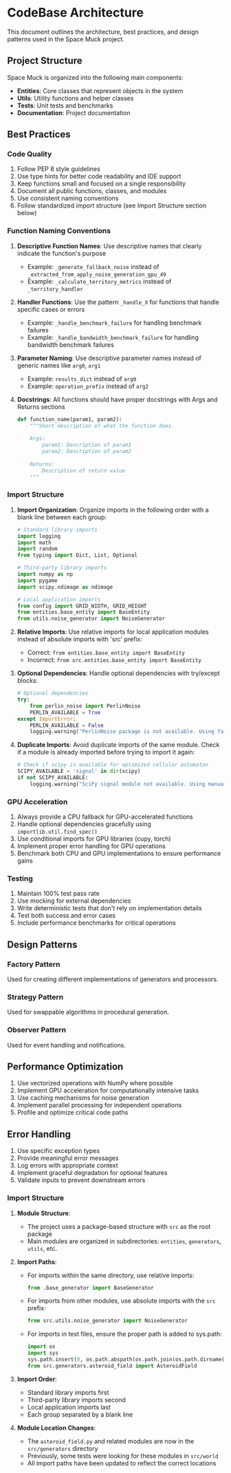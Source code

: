 # CodeBase Architecture

This document outlines the architecture, best practices, and design patterns used in the Space Muck project.

## Project Structure

Space Muck is organized into the following main components:

- **Entities**: Core classes that represent objects in the system
- **Utils**: Utility functions and helper classes
- **Tests**: Unit tests and benchmarks
- **Documentation**: Project documentation

## Best Practices

### Code Quality

1. Follow PEP 8 style guidelines
2. Use type hints for better code readability and IDE support
3. Keep functions small and focused on a single responsibility
4. Document all public functions, classes, and modules
5. Use consistent naming conventions
6. Follow standardized import structure (see Import Structure section below)

### Function Naming Conventions

1. **Descriptive Function Names**: Use descriptive names that clearly indicate the function's purpose
   - Example: `_generate_fallback_noise` instead of `_extracted_from_apply_noise_generation_gpu_49`
   - Example: `_calculate_territory_metrics` instead of `_territory_handler`

2. **Handler Functions**: Use the pattern `_handle_X` for functions that handle specific cases or errors
   - Example: `_handle_benchmark_failure` for handling benchmark failures
   - Example: `_handle_bandwidth_benchmark_failure` for handling bandwidth benchmark failures

3. **Parameter Naming**: Use descriptive parameter names instead of generic names like `arg0`, `arg1`
   - Example: `results_dict` instead of `arg0`
   - Example: `operation_prefix` instead of `arg2`

4. **Docstrings**: All functions should have proper docstrings with Args and Returns sections
   ```python
   def function_name(param1, param2):
       """Short description of what the function does.
       
       Args:
           param1: Description of param1
           param2: Description of param2
           
       Returns:
           Description of return value
       """
   ```

### Import Structure

1. **Import Organization**: Organize imports in the following order with a blank line between each group:
   ```python
   # Standard library imports
   import logging
   import math
   import random
   from typing import Dict, List, Optional
   
   # Third-party library imports
   import numpy as np
   import pygame
   import scipy.ndimage as ndimage
   
   # Local application imports
   from config import GRID_WIDTH, GRID_HEIGHT
   from entities.base_entity import BaseEntity
   from utils.noise_generator import NoiseGenerator
   ```

2. **Relative Imports**: Use relative imports for local application modules instead of absolute imports with 'src' prefix:
   - Correct: `from entities.base_entity import BaseEntity`
   - Incorrect: `from src.entities.base_entity import BaseEntity`

3. **Optional Dependencies**: Handle optional dependencies with try/except blocks:
   ```python
   # Optional dependencies
   try:
       from perlin_noise import PerlinNoise
       PERLIN_AVAILABLE = True
   except ImportError:
       PERLIN_AVAILABLE = False
       logging.warning("PerlinNoise package is not available. Using fallback noise generator.")
   ```

4. **Duplicate Imports**: Avoid duplicate imports of the same module. Check if a module is already imported before trying to import it again:
   ```python
   # Check if scipy is available for optimized cellular automaton
   SCIPY_AVAILABLE = 'signal' in dir(scipy)
   if not SCIPY_AVAILABLE:
       logging.warning("SciPy signal module not available. Using manual implementation for cellular automaton.")
   ```

### GPU Acceleration

1. Always provide a CPU fallback for GPU-accelerated functions
2. Handle optional dependencies gracefully using `importlib.util.find_spec()`
3. Use conditional imports for GPU libraries (cupy, torch)
4. Implement proper error handling for GPU operations
5. Benchmark both CPU and GPU implementations to ensure performance gains

### Testing

1. Maintain 100% test pass rate
2. Use mocking for external dependencies
3. Write deterministic tests that don't rely on implementation details
4. Test both success and error cases
5. Include performance benchmarks for critical operations

## Design Patterns

### Factory Pattern

Used for creating different implementations of generators and processors.

### Strategy Pattern

Used for swappable algorithms in procedural generation.

### Observer Pattern

Used for event handling and notifications.

## Performance Optimization

1. Use vectorized operations with NumPy where possible
2. Implement GPU acceleration for computationally intensive tasks
3. Use caching mechanisms for noise generation
4. Implement parallel processing for independent operations
5. Profile and optimize critical code paths

## Error Handling

1. Use specific exception types
2. Provide meaningful error messages
3. Log errors with appropriate context
4. Implement graceful degradation for optional features
5. Validate inputs to prevent downstream errors

### Import Structure

1. **Module Structure**:
   - The project uses a package-based structure with `src` as the root package
   - Main modules are organized in subdirectories: `entities`, `generators`, `utils`, etc.

2. **Import Paths**:
   - For imports within the same directory, use relative imports:
     ```python
     from .base_generator import BaseGenerator
     ```
   - For imports from other modules, use absolute imports with the `src` prefix:
     ```python
     from src.utils.noise_generator import NoiseGenerator
     ```
   - For imports in test files, ensure the proper path is added to sys.path:
     ```python
     import os
     import sys
     sys.path.insert(0, os.path.abspath(os.path.join(os.path.dirname(__file__), "..")))
     from src.generators.asteroid_field import AsteroidField
     ```

3. **Import Order**:
   - Standard library imports first
   - Third-party library imports second
   - Local application imports last
   - Each group separated by a blank line

4. **Module Location Changes**:
   - The `asteroid_field.py` and related modules are now in the `src/generators` directory
   - Previously, some tests were looking for these modules in `src/world`
   - All import paths have been updated to reflect the correct locations
